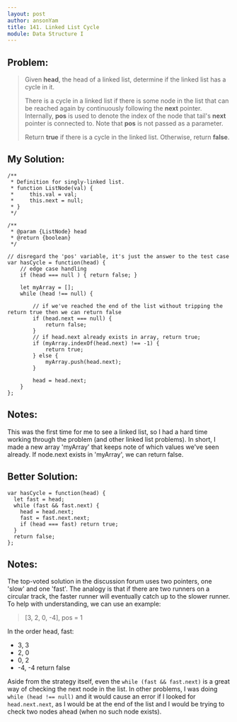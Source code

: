 ```yaml
---
layout: post
author: ansonYam
title: 141. Linked List Cycle
module: Data Structure I
---
```


## Problem:
> Given **head**, the head of a linked list, determine if the linked list has a cycle in it.
>
> There is a cycle in a linked list if there is some node in the list that can be reached again by continuously following the **next** pointer. Internally, **pos** is used to denote the index of the node that tail's **next** pointer is connected to. Note that **pos** is not passed as a parameter.
>
> Return **true** if there is a cycle in the linked list. Otherwise, return **false**.

## My Solution:
```
/**
 * Definition for singly-linked list.
 * function ListNode(val) {
 *     this.val = val;
 *     this.next = null;
 * }
 */

/**
 * @param {ListNode} head
 * @return {boolean}
 */

// disregard the 'pos' variable, it's just the answer to the test case
var hasCycle = function(head) {  
    // edge case handling
    if (head === null ) { return false; }
    
    let myArray = [];
    while (head !== null) {
        
        // if we've reached the end of the list without tripping the return true then we can return false 
        if (head.next === null) { 
            return false; 
        }
        // if head.next already exists in array, return true;
        if (myArray.indexOf(head.next) !== -1) {
            return true; 
        } else {
            myArray.push(head.next);
        }

        head = head.next;
    }
};
```
## Notes:
This was the first time for me to see a linked list, so I had a hard time working through the problem (and other linked list problems). In short, I made a new array 'myArray' that keeps note of which values we've seen already. If node.next exists in 'myArray', we can return false. 


## Better Solution:
```
var hasCycle = function(head) {
  let fast = head;
  while (fast && fast.next) {
    head = head.next;
    fast = fast.next.next;
    if (head === fast) return true;
  }
  return false;
};
```

## Notes:
The top-voted solution in the discussion forum uses two pointers, one 'slow' and one 'fast'. The analogy is that if there are two runners on a circular track, the faster runner will eventually catch up to the slower runner. To help with understanding, we can use an example:
> [3, 2, 0, -4], pos = 1

In the order head, fast: 
- 3, 3 
- 2, 0
- 0, 2
- -4, -4 return false

Aside from the strategy itself, even the 
```while (fast && fast.next)```
is a great way of checking the next node in the list. In other problems, I was doing 
```while (head !== null)```
and it would cause an error if I looked for ```head.next.next```, as I would be at the end of the list and I would be trying to check two nodes ahead (when no such node exists). 
